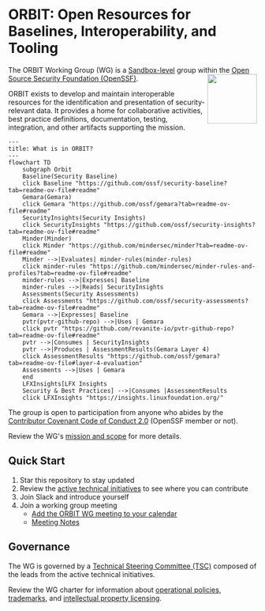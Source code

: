 # ORBIT: Open Resources for Baselines, Interoperability, and Tooling

The ORBIT Working Group (WG) is a [Sandbox-level](https://github.com/ossf/tac/blob/main/process/working-group-lifecycle.md#to-become-sandbox) group within the [Open Source Security Foundation (OpenSSF)](https://openssf.org).
<img align="right" src="https://github.com/ossf/tac/blob/main/files/images/OpenSSF_StagesBadges_sandbox.svg" width="100" height="100">

ORBIT exists to develop and maintain interoperable resources for the identification and presentation of security-relevant data. It provides a home for collaborative activities, best practice definitions, documentation, testing, integration, and other artifacts supporting the mission.

```mermaid
---
title: What is in ORBIT?
---
flowchart TD
    subgraph Orbit
    Baseline(Security Baseline)
    click Baseline "https://github.com/ossf/security-baseline?tab=readme-ov-file#readme"
    Gemara(Gemara)
    click Gemara "https://github.com/ossf/gemara?tab=readme-ov-file#readme"
    SecurityInsights(Security Insights)
    click SecurityInsights "https://github.com/ossf/security-insights?tab=readme-ov-file#readme"
    Minder(Minder)
    click Minder "https://github.com/mindersec/minder?tab=readme-ov-file#readme"
    Minder -->|Evaluates| minder-rules(minder-rules)
    click minder-rules "https://github.com/mindersec/minder-rules-and-profiles?tab=readme-ov-file#readme"
    minder-rules -->|Expresses| Baseline
    minder-rules -->|Reads| SecurityInsights
    Assessments(Security Assessments)
    click Assessments "https://github.com/ossf/security-assessments?tab=readme-ov-file#readme"
    Gemara -->|Expresses| Baseline
    pvtr(pvtr-github-repo) -->|Uses | Gemara
    click pvtr "https://github.com/revanite-io/pvtr-github-repo?tab=readme-ov-file#readme"
    pvtr -->|Consumes | SecurityInsights
    pvtr -->|Produces | AssessmentResults(Gemara Layer 4)
    click AssessmentResults "https://github.com/ossf/gemara?tab=readme-ov-file#layer-4-evaluation"
    Assessments -->|Uses | Gemara
    end
    LFXInsights[LFX Insights
    Security & Best Practices] -->|Consumes |AssessmentResults
    click LFXInsights "https://insights.linuxfoundation.org/"
```

The group is open to participation from anyone who abides by the [Contributor Covenant Code of Conduct 2.0](https://www.contributor-covenant.org/version/2/0/code_of_conduct/) (OpenSSF member or not).

Review the WG's [mission and scope](CHARTER.md#1-mission-and-scope) for more details.

## Quick Start

1. Star this repository to stay updated
1. Review the [active technical initiatives](./CHARTER.md#active-technical-initiatives) to see where you can contribute
1. Join Slack and introduce yourself
1. Join a working group meeting
    - [Add the ORBIT WG meeting to your calendar](https://calendar.google.com/calendar/u/0/r/eventedit/copy/NmxoMTUzc20wbG80MzQxNWY4NGJicHJuMm5fMjAyNTA1MDhUMTcwMDAwWiBzNjN2b2VmaHA1aTlwZmx0YjVxNjduZ3Blc0Bn)
    - [Meeting Notes](https://docs.google.com/document/d/1Hf-SsjYaAvY2Nk_jJ2-aHMqgBi1qg7oIj3PJWsCEe0U/edit?tab=t.0#heading=h.omyjy2x7t74i)

## Governance

The WG is governed by a [Technical Steering Committee (TSC)](./CHARTER.md#2-technical-steering-committee) composed of the leads from the active technical initiatives.

Review the WG charter for information about [operational policies](./CHARTER.md#5-compliance-with-policies), [trademarks](./CHARTER.md#6-community-assets), and [intellectual property licensing](./CHARTER.md#7-intellectual-property-policy).
